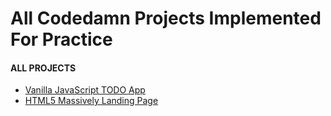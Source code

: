 # All Codedamn Projects Implemented For Practice

#### ALL PROJECTS
- [Vanilla JavaScript TODO App](https://codedamn-projects-todo-app.netlify.app/)
- [HTML5 Massively Landing Page](https://codedamn-projects-html5-massively-landing-page.netlify.app/)
